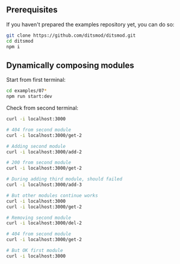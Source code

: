 ## Prerequisites

If you haven't prepared the examples repository yet, you can do so:

```bash
git clone https://github.com/ditsmod/ditsmod.git
cd ditsmod
npm i
```

## Dynamically composing modules

Start from first terminal:

```bash
cd examples/07*
npm run start:dev
```

Check from second terminal:

```bash
curl -i localhost:3000

# 404 from second module
curl -i localhost:3000/get-2

# Adding second module
curl -i localhost:3000/add-2

# 200 from second module
curl -i localhost:3000/get-2

# During adding third module, should failed
curl -i localhost:3000/add-3

# But other modules continue works
curl -i localhost:3000
curl -i localhost:3000/get-2

# Removing second module
curl -i localhost:3000/del-2

# 404 from second module
curl -i localhost:3000/get-2

# But OK first module
curl -i localhost:3000
```
